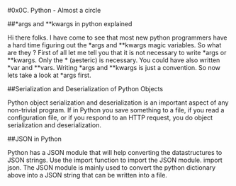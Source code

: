 #0x0C. Python - Almost a circle

##*args and **kwargs in python explained

Hi there folks. I have come to see that most new python programmers have a hard time figuring out the *args and **kwargs magic variables. So what are they ? First of all let me tell you that it is not necessary to write *args or **kwargs. Only the * (aesteric) is necessary. You could have also written *var and **vars. Writing *args and **kwargs is just a convention. So now lets take a look at *args first.


##Serialization and Deserialization of Python Objects

Python object serialization and deserialization is an important aspect of any non-trivial program. If in Python you save something to a file, if you read a configuration file, or if you respond to an HTTP request, you do object serialization and deserialization.


##JSON in Python

Python has a JSON module that will help converting the datastructures to JSON strings. Use the import function to import the JSON module. import json. The JSON module is mainly used to convert the python dictionary above into a JSON string that can be written into a file.
